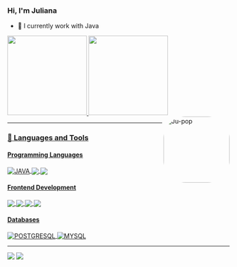 ### Hi, I'm Juliana

- 🔭 I currently work with Java 

<div>
  <a href="https://github.com/juoliver">
  <img height="180em" src="https://github-readme-stats.vercel.app/api?username=juoliver&show_icons=true&theme=radical&include_all_commits=true&count_private=true"/>
  <img height="180em" src="https://github-readme-stats.vercel.app/api/top-langs/?username=juoliver&layout=compact&langs_count=7&theme=radical"/>
  <img align="right" alt="Ju-pop" height="150" style="border-radius:50px;" src="https://user-images.githubusercontent.com/51934347/152003582-ee07c43b-4d4d-4c5e-82ef-846405d94ae0.png">
</div>
  
---
  
### 🧰 Languages and Tools

#### Programming Languages
  <div style="display: inline_block">
    <img align="center" alt="JAVA" src='https://img.shields.io/badge/Java-ED8B00?style=for-the-badge&logo=java&logoColor=white'>
    <img align="center" src="https://img.shields.io/badge/JavaScript-F7DF1E?style=for-the-badge&logo=javascript&logoColor=black">
    <img align="center" src="https://img.shields.io/badge/TypeScript-007ACC?style=for-the-badge&logo=typescript&logoColor=white">   
  </div>

#### Frontend Development
 <div style="display: inline_block">
   <img align="center" src="https://img.shields.io/badge/HTML5-E34F26?style=for-the-badge&logo=html5&logoColor=white">
   <img align="center" src="https://img.shields.io/badge/CSS3-1572B6?style=for-the-badge&logo=css3&logoColor=white" >
   <img align="center" src="https://img.shields.io/badge/Angular-DD0031?style=for-the-badge&logo=angular&logoColor=white">
   <img align="center" src="https://img.shields.io/badge/Bootstrap-563D7C?style=for-the-badge&logo=bootstrap&logoColor=white">
 </div>
  
#### Databases
 <div style="display: inline_block">
  <img align="center" alt="POSTGRESQL" src='https://img.shields.io/badge/PostgreSQL-316192?style=for-the-badge&logo=postgresql&logoColor=white'>
  <img align="center" alt="MYSQL" src="https://img.shields.io/badge/MySQL-00000F?style=for-the-badge&logo=mysql&logoColor=white">
 </div>

---

  <p align="left"> 
   <a href="https://www.linkedin.com/in/juliana-oliver-pereira/" target="_blank">
     <img src="https://img.shields.io/badge/LinkedIn-0077B5?style=for-the-badge&logo=linkedin&logoColor=white" target="_blank"></a> 
  <a href="mailto:juoliverpt@gmail.com">
    <img src="https://img.shields.io/badge/Gmail-D14836?style=for-the-badge&logo=gmail&logoColor=white"></a>
  </p>
  
  
